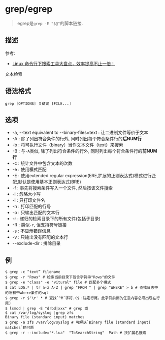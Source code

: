 # grep/egrep
> egrep是`grep -E "$@"`的脚本链接.

## 描述
参考:
- [Linux 命令行下搜索工具大盘点，效率提高不止一倍！](https://www.tuicool.com/articles/bMnmymY)

文本检索

## 语法格式

```
grep [OPTIONS] 关键词 [FILE...]
```

## 选项

- -a, --text equivalent to --binary-files=text : 让二进制文件等价于文本
- -A : 除了列出符合条件的行外, 同时列出每个符合条件行的**后NUM行**
- -b : 将可执行文件（binary）当作文本文件（text）来搜索
- -B : 与`-A`类似, 除了列出符合条件的行外, 同时列出每个符合条件行的**前NUM行**
- -c : 统计文件中包含文本的次数
- -e : 使用模式匹配
- -E : 使用extended regular expression(ERE,扩展的正则表达式)模式进行匹配,默认是使用基本正则表达式(BRE)
- -f : 事先将搜索条件写入一个文件, 然后按该文件搜索
- -i : 忽略大小写
- -l : 只打印文件名
- -n : 打印匹配的行号
- -o : 只输出匹配的文本行
- -r : 递归的检索目录下的所有文件(包括子目录)
- -R : 类似`-r`, 但支持符号链接
- -s : 不显示错误信息
- -v : 只输出没有匹配的文本行
- --exclude-dir : 排除目录

## 例
```
$ grep -c “text” filename
$ grep -r "Rows" # 检索当前目录下包含字符串"Rows"的文件
$ grep -e "class" -e "vitural" file # 匹配多个模式
$ cat LOG.* | tr a-z A-Z | grep "FROM " | grep "WHERE" > b # 查找日志中的所有带where条件的sql
$ grep -r $'\r' * # 查找`^M`字符.($：锚定行尾，此字符前面的任意内容必须出现在行尾)
$ lsmod | grep -E "drbd|xxx" # grep 或
$ cat /var/log/syslog |grep zfs
Binary file (standard input) matches
$ grep -a zfs /var/log/syslog # 可解决`Binary file (standard input) matches`的问题
$ grep -r --include="*.lua"  "ToSearchString"  Path # 按扩展名搜索
```
